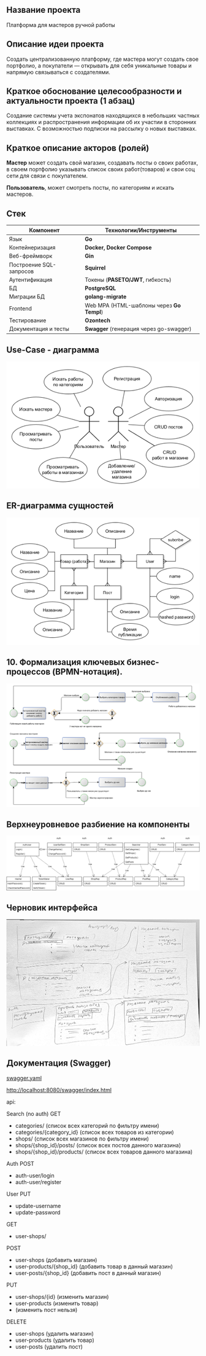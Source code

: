 ## Название проекта
Платформа для мастеров ручной работы

## Описание идеи проекта
Создать централизованную платформу, где мастера могут создать свое портфолио, а покупатели — открывать для себя уникальные товары и напрямую связываться с создателями.

<!-- ## 4. Краткий анализ аналогичных решений по минимум 3 критериям (1 таблица); -->


## Краткое обоснование целесообразности и актуальности проекта (1 абзац)
Создание системы учета экспонатов находящихся в небольших частных коллекциях и распространения информации об их участии в сторонних выставках. С возможностью подписки на рассылку о новых выставках. 

## Краткое описание акторов (ролей)

**Мастер** может создать свой магазин, создавать посты о своих работах, в своем портфолио указывать список своих работ(товаров) и свои соц сети для связи с покупателем.

**Пользователь**, может смотреть посты, по категориям и искать мастеров.

## Стек
 | Компонент               | Технологии/Инструменты         |
|-------------------------|--------------------------------|
| Язык                    | **Go**                             |
| Контейнеризация         | **Docker, Docker Compose**         |
| Веб-фреймворк           | **Gin**                            |
| Построение SQL-запросов | **Squirrel**                       |
| Аутентификация          | Токены (**PASETO/JWT**, гибкость)  |
| БД                      | **PostgreSQL**                     |
| Миграции БД             | **golang-migrate** |
| Frontend                | Web MPA (HTML-шаблоны через **Go Templ**) |
| Тестирование            | **Ozontech**                       |
| Документация и тесты    | **Swagger** (генерация через go-swagger) |

## Use-Case - диаграмма
![Use-Case](img/usecase_craftPlace.png)

## ER-диаграмма сущностей
![ER-диаграмма](img/ER_craftPlace.png)

## 10. Формализация ключевых бизнес-процессов (BPMN-нотация).
![BPMN](img/bpmn_craftPlace.png)

## Верхнеуровневое разбиение на компоненты
![BPMN](img/components_craftPlace.png)

## Черновик интерфейса
![interface](img/interface_craftPlace.jpg)

## Документация (Swagger)
[swagger.yaml](./docs/swagger.yaml)

[http://localhost:8080/swagger/index.html](http://localhost:8080/swagger/index.html)

api:

Search (no auth)
GET
- categories/   (список всех категорий по фильтру имени)
- categories/{category_id}   (список всех товаров из категории)
- shops/    (список всех магазинов по фильтру имени)
- shops/{shop_id}/posts/ (список всех постов данного магазина)
-  shops/{shop_id}/products/ (список всех товаров данного магазина)

Auth
POST
- auth-user/login
- auth-user/register

User
PUT
- update-username
- update-password

GET
- user-shops/
<!-- - user-shops/{id}/posts/
- user-shops/{id}/products/ -->
<!-- - user-shops/{id} -->

POST
- user-shops (добавить магазин)
- user-products/{shop_id} (добавить товар в данный магазин)
- user-posts/{shop_id} (добавить пост в данный магазин)

PUT
- user-shops/{id} (изменить магазин)
- user-products (изменить товар)
- (изменить пост нельзя)

DELETE
- user-shops (удалить магазин)
- user-products (удалить товар)
- user-posts (удалить пост)







































  
